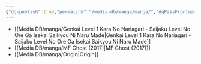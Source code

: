 ```yaml
---
{"dg-publish":true,"permalink":"/media-db/manga/manga/","dgPassFrontmatter":true,"noteIcon":"3","created":"2023-12-10T09:57:57.152+05:30","updated":"2023-12-20T12:33:01.433+05:30"}
---
```




- [[Media DB/manga/Genkai Level 1 Kara No Nariagari - Saijaku Level No Ore Ga Isekai Saikyou Ni Naru Made\|Genkai Level 1 Kara No Nariagari - Saijaku Level No Ore Ga Isekai Saikyou Ni Naru Made]]
- [[Media DB/manga/MF Ghost (2017)\|MF Ghost (2017)]]
- [[Media DB/manga/Origin\|Origin]]

